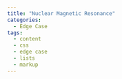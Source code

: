 ```yaml
---
title: "Nuclear Magnetic Resonance"
categories:
  - Edge Case
tags:
  - content
  - css
  - edge case
  - lists
  - markup
---
```

